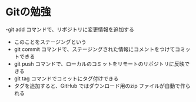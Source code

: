 # Gitの勉強

-git add コマンドで、リポジトリに変更情報を追加する
 - このことをステージングという
- git commit コマンドで、ステージングされた情報にコメントをつけてコミットできる
- git push コマンドで、ローカルのコミットをリモートのリポジトリに反映できる
- git tag コマンドでコミットにタグ付けできる
 - タグを追加すると、GitHub ではダウンロード用のzip ファイルが自動で作られる
